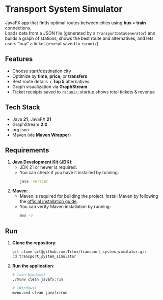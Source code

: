 # Transport System Simulator

JavaFX app that finds optimal routes between cities using **bus + train** connections.  
Loads data from a JSON file (generated by a `TransportDataGenerator`) and builds a graph of stations; shows the best route and alternatives, and lets users “buy” a ticket (receipt saved to `racuni/`).

## Features
- Choose start/destination city
- Optimize by **time**, **price**, or **transfers**
- Best route details + **Top 5** alternatives
- Graph visualization via **GraphStream**
- Ticket receipts saved to `racuni/`; startup shows total tickets & revenue

## Tech Stack
- Java **21**, JavaFX **21**
- GraphStream **2.0**
- org.json
- Maven (via **Maven Wrapper**)

## Requirements

1. **Java Development Kit (JDK)**:
    - JDK 21 or newer is required.
    - You can check if you have it installed by running:
      ```bash
      java -version
      ```
2. **Maven**:
    - Maven is required for building the project. Install Maven by following the [official installation guide](https://maven.apache.org/install.html).
    - You can verify Maven installation by running:
      ```bash
      mvn -v
      ```
## Run

1. **Clone the repository**:
   ```bash
   git clone git@github.com:Trtox/transport_system_simulator.git
   cd transport_system_simulator
   ```
2. **Run the application**:
   ```bash
   # (non-Windows)
   ./mvnw clean javafx:run
   ```
   ```bash 
   # (Windows)
   mvnw.cmd clean javafx:run
   ```

